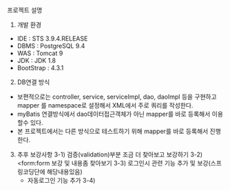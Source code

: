 
프로젝트 설명

1. 개발 환경
  - IDE : STS 3.9.4.RELEASE
  - DBMS : PostgreSQL 9.4
  - WAS : Tomcat 9
  - JDK : JDK 1.8
  - BootStrap : 4.3.1
  
 2. DB연결 방식
   - 보편적으로는 controller, service, serviceImpl, dao, daoImpl 등을 구현하고 mapper 를 namespace로 설정해서 XML에서 주로 쿼리를 작성한다.
   - myBatis 연결방식에서 dao데이터접근객체가 아닌 mapper를 바로 등록해서 이용할수 있다.
   - 본 프로젝트에서는 다른 방식으로 테스트하기 위해 mapper를 바로 등록해서 진행한다.

 3. 추후 보강사항 
   3-1) 검증(validation)부분 조금 더 찾아보고 보강하기
   3-2) <form:form 보강 및 내용좀 찾아보기 
   3-3) 로그인시 관련 기능 추가 및 보강(스프링코딩단에 해당내용있음) 
      - 자동로그인 기능 추가
   3-4) 
 
